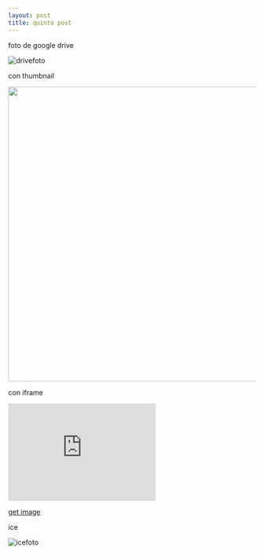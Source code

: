 ```yaml
---
layout: post
title: quinto post
---
```


foto de google drive

![drivefoto](https://drive.google.com/uc?id=1eABs9ZayMy069BbxlIgzYepElWBCWD1q)

con thumbnail

<img src="https://drive.google.com/thumbnail?id=1eABs9ZayMy069BbxlIgzYepElWBCWD1q"  width="600">

con iframe

<iframe frameborder="0" scrolling="no" width="300" height="198"
   src="https://drive.google.com/uc?id=1eABs9ZayMy069BbxlIgzYepElWBCWD1q" name="imgbox" id="imgbox">
</iframe>

<a href="https://drive.google.com/uc?id=1eABs9ZayMy069BbxlIgzYepElWBCWD1q" target="imgbox">get image</a><br />

ice

![icefoto](https://icedrive.net/s/bZQPXCbwAiChbh3kbjSk2FyvYGBg)

